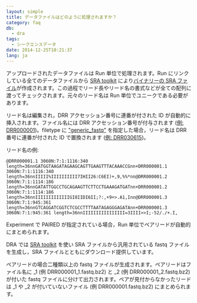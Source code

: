 ```yaml
---
layout: simple
title: データファイルはどのように処理されますか？
category: faq
db:
  - dra
tags: 
  - シークエンスデータ
date: 2014-12-25T10:21:37
lang: ja
---
```




<p>アップロードされたデータファイルは Run 単位で処理されます。Run にリンクしている全てのデータファイルから <a href="http://trace.ncbi.nlm.nih.gov/Traces/sra/sra.cgi?view=toolkit_doc">SRA toolkit</a> により<a href="http://www.ncbi.nlm.nih.gov/books/NBK47539/#SRA_Overview_BK.SRA_Architecture">バイナリーの SRA ファイル</a>が作成されます。この過程でリード長やリード名の書式などが全ての配列に渡ってチェックされます。<span class="attention_text">元々のリード名は Run 単位でユニークである必要があります。</span></p>
<p>リード名は編集され，DRR アクセッション番号に連番が付された ID が自動的に挿入されます。ファイル名には DRR アクセッション番号が付与されます (<a href="http://trace.ncbi.nlm.nih.gov/Traces/sra/?view=run_browser&amp;run=DRR000001">例: DRR000001</a>)。filetype に <a href="/dra/submission.html#File_Type">"generic_fastq"</a> を指定した場合，リード名は DRR 番号に連番が付された ID で置換されます (<a href="http://trace.ncbi.nlm.nih.gov/Traces/sra/?view=run_browser&amp;run=DRR030615">例: DRR030615</a>)。</p>
<p class="no_bottom">リード名の例:</p>
<pre class="code"><code>@DRR000001.1 3060N:7:1:1116:340 length=36nnGATGGTAAGATAGAAGCAGTTGAAGTTTACAAACCGnn+DRR000001.1 3060N:7:1:1116:340 length=36nnIIIII%IIIIIIIIII7IHII26:C6EI)+,9,%%*nn@DRR000001.2 3060N:7:1:1114:186 length=36nnGATATTGGCCTGCAGAAGTTCTTCCTGAAAGATGATnn+DRR000001.2 3060N:7:1:1114:186 length=36nnIIIIIIIIIIIIIGI8IIDI6II;?:,+9+&gt;.A1,Inn@DRR000001.3 3060N:7:1:945:361 length=36nnGTCAGGATCGGTCTCGCCTTTTAATAGAGGGAGATAnn+DRR000001.3 3060N:7:1:945:361 length=36nnIIIIIIIIIIIIIIII=3IIII&gt;&gt;I;-52/./+.I,</code></pre>
<p>Experiment で PAIRED が指定されている場合，Run 単位でペアリードが自動的にまとめられます。</p>
<p>DRA では <a href="http://trace.ncbi.nlm.nih.gov/Traces/sra/sra.cgi?view=toolkit_doc">SRA toolkit</a> を使い SRA ファイルから汎用されている fastq ファイルを生成し，SRA ファイルとともにダウンロード提供しています。</p>
<p>ペアリードの場合二種類以上の fastq ファイルが生成されます。ペアリードはファイル名に _1 (例 DRR000001_1.fastq.bz2) と _2 (例 DRR000001_2.fastq.bz2) が付いた fastq ファイルに分けて出力されます。ペアが見付からなかったリードは _1 や _2 が付いていないファイル (例 DRR000001.fastq.bz2) にまとめられます。</p>
